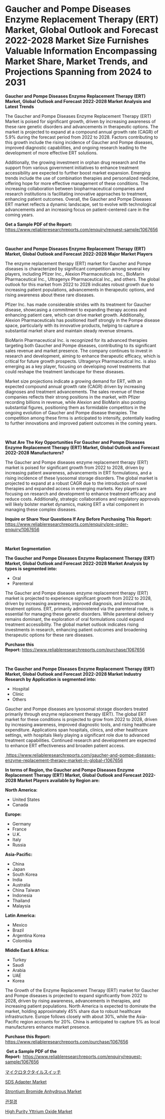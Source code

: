 <p><h1>Gaucher and Pompe Diseases Enzyme Replacement Therapy (ERT) Market, Global Outlook and Forecast 2022-2028 Market Size Furnishes Valuable Information Encompassing Market Share, Market Trends, and Projections Spanning from 2024 to 2031</h1></p><p><strong>Gaucher and Pompe Diseases Enzyme Replacement Therapy (ERT) Market, Global Outlook and Forecast 2022-2028 Market Analysis and Latest Trends</strong></p>
<p><p>The Gaucher and Pompe Diseases Enzyme Replacement Therapy (ERT) Market is poised for significant growth, driven by increasing awareness of these rare genetic disorders and advancements in therapeutic options. The market is projected to expand at a compound annual growth rate (CAGR) of 5.9% during the forecast period from 2022 to 2028. Factors contributing to this growth include the rising incidence of Gaucher and Pompe diseases, improved diagnostic capabilities, and ongoing research leading to the development of more effective ERT solutions.</p><p>Additionally, the growing investment in orphan drug research and the support from various government initiatives to enhance treatment accessibility are expected to further boost market expansion. Emerging trends include the use of combination therapies and personalized medicine, offering hope for more effective management of these conditions. The increasing collaboration between biopharmaceutical companies and research institutions is facilitating innovative approaches to treatment, enhancing patient outcomes. Overall, the Gaucher and Pompe Diseases ERT market reflects a dynamic landscape, set to evolve with technological advancements and an increasing focus on patient-centered care in the coming years.</p></p>
<p><strong>Get a Sample PDF of the Report:&nbsp;</strong> <a href="https://www.reliableresearchreports.com/enquiry/request-sample/1067656">https://www.reliableresearchreports.com/enquiry/request-sample/1067656</a></p>
<p>&nbsp;</p>
<p><strong>Gaucher and Pompe Diseases Enzyme Replacement Therapy (ERT) Market, Global Outlook and Forecast 2022-2028 Major Market Players</strong></p>
<p><p>The enzyme replacement therapy (ERT) market for Gaucher and Pompe diseases is characterized by significant competition among several key players, including Pfizer Inc., Alexion Pharmaceuticals Inc., BioMarin Pharmaceutical Inc., Ultragenyx Pharmaceutical Inc., and others. The global outlook for this market from 2022 to 2028 indicates robust growth due to increasing patient populations, advancements in therapeutic options, and rising awareness about these rare diseases.</p><p>Pfizer Inc. has made considerable strides with its treatment for Gaucher disease, showcasing a commitment to expanding therapy access and enhancing patient care, which can drive market growth. Additionally, Alexion Pharmaceuticals has positioned itself strongly in the Pompe disease space, particularly with its innovative products, helping to capture a substantial market share and maintain steady revenue streams.</p><p>BioMarin Pharmaceutical Inc. is recognized for its advanced therapies targeting both Gaucher and Pompe diseases, contributing to its significant sales revenue and market presence. The company continues to invest in research and development, aiming to enhance therapeutic efficacy, which is critical for future growth prospects. Ultragenyx Pharmaceutical Inc. is also emerging as a key player, focusing on developing novel treatments that could reshape the treatment landscape for these diseases.</p><p>Market size projections indicate a growing demand for ERT, with an expected compound annual growth rate (CAGR) driven by increasing diagnoses and treatment advancements. The sales revenue of these companies reflects their strong positions in the market, with Pfizer recording billions in revenue, while Alexion and BioMarin also posting substantial figures, positioning them as formidable competitors in the ongoing evolution of Gaucher and Pompe disease therapies. The competition among these firms is anticipated to intensify, potentially leading to further innovations and improved patient outcomes in the coming years.</p></p>
<p>&nbsp;</p>
<p><strong>What Are The Key Opportunities For Gaucher and Pompe Diseases Enzyme Replacement Therapy (ERT) Market, Global Outlook and Forecast 2022-2028 Manufacturers?</strong></p>
<p><p>The Gaucher and Pompe diseases enzyme replacement therapy (ERT) market is poised for significant growth from 2022 to 2028, driven by increasing patient awareness, advancements in ERT formulations, and a rising incidence of these lysosomal storage disorders. The global market is projected to expand at a robust CAGR due to the introduction of novel therapies and expanded access in emerging markets. Key players are focusing on research and development to enhance treatment efficacy and reduce costs. Additionally, strategic collaborations and regulatory approvals will likely bolster market dynamics, making ERT a vital component in managing these complex diseases.</p></p>
<p><strong>Inquire or Share Your Questions If Any Before Purchasing This Report:</strong> <a href="https://www.reliableresearchreports.com/enquiry/pre-order-enquiry/1067656">https://www.reliableresearchreports.com/enquiry/pre-order-enquiry/1067656</a></p>
<p>&nbsp;</p>
<p><strong>Market Segmentation</strong></p>
<p><strong>The Gaucher and Pompe Diseases Enzyme Replacement Therapy (ERT) Market, Global Outlook and Forecast 2022-2028 Market Analysis by types is segmented into:</strong></p>
<p><ul><li>Oral</li><li>Parenteral</li></ul></p>
<p><p>The Gaucher and Pompe diseases enzyme replacement therapy (ERT) market is projected to experience significant growth from 2022 to 2028, driven by increasing awareness, improved diagnosis, and innovative treatment options. ERT, primarily administered via the parenteral route, is essential for managing these genetic disorders. While parenteral delivery remains dominant, the exploration of oral formulations could expand treatment accessibility. The global market outlook indicates rising investments in research, enhancing patient outcomes and broadening therapeutic options for these rare diseases.</p></p>
<p><strong>Purchase this Report:&nbsp;</strong><a href="https://www.reliableresearchreports.com/purchase/1067656">https://www.reliableresearchreports.com/purchase/1067656</a></p>
<p>&nbsp;</p>
<p><strong>The Gaucher and Pompe Diseases Enzyme Replacement Therapy (ERT) Market, Global Outlook and Forecast 2022-2028 Market Industry Research by Application is segmented into:</strong></p>
<p><ul><li>Hospital</li><li>Clinic</li><li>Others</li></ul></p>
<p><p>Gaucher and Pompe diseases are lysosomal storage disorders treated primarily through enzyme replacement therapy (ERT). The global ERT market for these conditions is projected to grow from 2022 to 2028, driven by increasing awareness, improved diagnostic tools, and rising healthcare expenditure. Applications span hospitals, clinics, and other healthcare settings, with hospitals likely playing a significant role due to advanced treatment capabilities. Continued research and development are expected to enhance ERT effectiveness and broaden patient access.</p></p>
<p><a href="https://www.reliableresearchreports.com/gaucher-and-pompe-diseases-enzyme-replacement-therapy-market-in-global-r1067656">&nbsp;https://www.reliableresearchreports.com/gaucher-and-pompe-diseases-enzyme-replacement-therapy-market-in-global-r1067656</a></p>
<p><strong>In terms of Region, the Gaucher and Pompe Diseases Enzyme Replacement Therapy (ERT) Market, Global Outlook and Forecast 2022-2028 Market Players available by Region are:</strong></p>
<p>
    <p> <strong> North America: </strong>
        <ul>
            <li>United States</li>
            <li>Canada</li>
        </ul>
        </p> 
    <p> <strong> Europe: </strong>
        <ul>
            <li>Germany</li>
            <li>France</li>
            <li>U.K.</li>
            <li>Italy</li>
            <li>Russia</li>
        </ul>
        </p> 
    <p> <strong> Asia-Pacific: </strong>
        <ul>
            <li>China</li>
            <li>Japan</li>
            <li>South Korea</li>
            <li>India</li>
            <li>Australia</li>
            <li>China Taiwan</li>
            <li>Indonesia</li>
            <li>Thailand</li>
            <li>Malaysia</li>
        </ul>
        </p> 
    <p> <strong> Latin America: </strong>
        <ul>
            <li>Mexico</li>
            <li>Brazil</li>
            <li>Argentina Korea</li>
            <li>Colombia</li>
        </ul>
        </p> 
    <p> <strong> Middle East & Africa: </strong>
        <ul>
            <li>Turkey</li>
            <li>Saudi</li>
            <li>Arabia</li>
            <li>UAE</li>
            <li>Korea</li>
        </ul>
    </p>
    </p>
<p><p>The Growth of the Enzyme Replacement Therapy (ERT) market for Gaucher and Pompe diseases is projected to expand significantly from 2022 to 2028, driven by rising awareness, advancements in therapies, and increasing patient populations. North America is expected to dominate the market, holding approximately 45% share due to robust healthcare infrastructure. Europe follows closely with about 30%, while the Asia-Pacific region accounts for 20%. China is anticipated to capture 5% as local manufacturers enhance market presence.</p></p>
<p><strong>Purchase this Report: </strong><a href="https://www.reliableresearchreports.com/purchase/1067656">https://www.reliableresearchreports.com/purchase/1067656</a></p>
<p>&nbsp;<strong>Get a Sample PDF of the Report:&nbsp;&nbsp;</strong><a href="https://www.reliableresearchreports.com/enquiry/request-sample/1067656">https://www.reliableresearchreports.com/enquiry/request-sample/1067656</a></p>
<p><strong></strong></p>
<p><p><a href="https://medium.com/@mk4cronn/%E3%83%9E%E3%82%A4%E3%82%AF%E3%83%AD%E3%82%BF%E3%82%AF%E3%82%BF%E3%82%A4%E3%83%AB%E3%82%B9%E3%82%A4%E3%83%83%E3%83%81%E5%B8%82%E5%A0%B4%E3%81%AE%E8%A6%8B%E9%80%9A%E3%81%97-%E5%AE%8C%E5%85%A8%E3%81%AA%E6%A5%AD%E7%95%8C%E5%88%86%E6%9E%90-2024%E5%B9%B4%E3%81%8B%E3%82%892031%E5%B9%B4-fb3480cc9ccf">マイクロタクタイルスイッチ</a></p><p><a href="https://medium.com/@hsjri2637/sds-adapter-industry-analysis-report-its-market-size-share-trends-by-application-region-4d378f68042a">SDS Adapter Market</a></p><p><a href="https://issuu.com/reportprime-2/docs/strontium-bromide-anhydrous-market-_10a34beb90d499">Strontium Bromide Anhydrous Market</a></p><p><a href="https://medium.com/@darrelchjxmz/%EA%B8%80%EB%A1%9C%EB%B2%8C-%EA%B4%80%EC%A0%88%EA%B2%BD-%EC%82%B0%EC%97%85-%EB%B6%84%EC%84%9D-%EC%A0%90%EC%9C%A0%EC%9C%A8-%EC%84%B1%EC%9E%A5-%EB%8F%99%ED%96%A5-%EB%B0%8F-2024%EB%85%84%EB%B6%80%ED%84%B0-2031%EB%85%84%EA%B9%8C%EC%A7%80%EC%9D%98-%EC%98%88%EC%B8%A1-f9978a415dd8">관절경</a></p><p><a href="https://issuu.com/reportprime-2/docs/high-purity-yttrium-oxide-market-si_687b15daf3abbb">High Purity Yttrium Oxide Market</a></p></p>